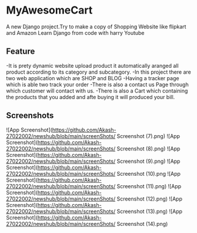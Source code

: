 # MyAwesomeCart

A new Django project.Try to make a copy of Shopping Website like flipkart and Amazon 
Learn Django from code with harry Youtube


## Feature

-It is prety dynamic website upload product it automatically aranged all product according to its category and subcategory.
-In this project there are two web application which are SHOP and BLOG
-Having a tracker page which is able two track your order
-There is also a contact us Page through which customer will contact with us.
-There is also a Cart which containing the products that you added and afte buying it will produced your bill.

## Screenshots

![App Screenshot](https://github.com/Akash-27022002/newshub/blob/main/screenShots/ Screenshot (7).png)
![App Screenshot](https://github.com/Akash-27022002/newshub/blob/main/screenShots/ Screenshot (8).png)
![App Screenshot](https://github.com/Akash-27022002/newshub/blob/main/screenShots/ Screenshot (9).png)
![App Screenshot](https://github.com/Akash-27022002/newshub/blob/main/screenShots/ Screenshot (10).png
![App Screenshot](https://github.com/Akash-27022002/newshub/blob/main/screenShots/ Screenshot (11).png)
![App Screenshot](https://github.com/Akash-27022002/newshub/blob/main/screenShots/ Screenshot (12).png)
![App Screenshot](https://github.com/Akash-27022002/newshub/blob/main/screenShots/ Screenshot (13).png)
![App Screenshot](https://github.com/Akash-27022002/newshub/blob/main/screenShots/ Screenshot (14).png)



           
          
